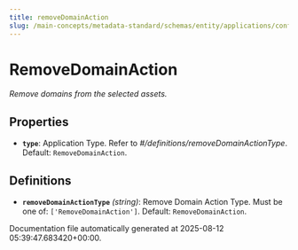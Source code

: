 ```yaml
---
title: removeDomainAction
slug: /main-concepts/metadata-standard/schemas/entity/applications/configuration/external/automator/removedomainaction
---
```


# RemoveDomainAction

*Remove domains from the selected assets.*

## Properties

- **`type`**: Application Type. Refer to *#/definitions/removeDomainActionType*. Default: `RemoveDomainAction`.
## Definitions

- **`removeDomainActionType`** *(string)*: Remove Domain Action Type. Must be one of: `['RemoveDomainAction']`. Default: `RemoveDomainAction`.


Documentation file automatically generated at 2025-08-12 05:39:47.683420+00:00.
